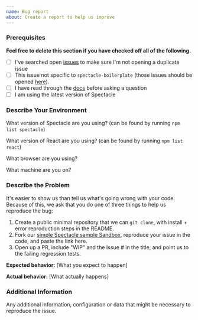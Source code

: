 ```yaml
---
name: Bug report
about: Create a report to help us improve
---
```


<!--

Have you read Formidable's Code of Conduct? By filing an Issue, you are expected to comply with it, including treating everyone with respect: https://github.com/FormidableLabs/spectacle/blob/master/CONTRIBUTING.md#contributor-covenant-code-of-conduct

-->

### Prerequisites

**Feel free to delete this section if you have checked off all of the following.**

* [ ] I've searched open [issues](https://www.github.com/FormidableLabs/spectacle/issues) to make sure I'm not opening a duplicate issue
* [ ] This issue not specific to `spectacle-boilerplate` (those issues should be opened [here](https://github.com/FormidableLabs/spectacle-boilerplate/issues/new)).
* [ ] I have read through the [docs](https://formidable.com/open-source/spectacle/docs/) before asking a question
* [ ] I am using the latest version of Spectacle

### Describe Your Environment

What version of Spectacle are you using? (can be found by running `npm list spectacle`)

What version of React are you using? (can be found by running `npm list react`)

What browser are you using?

What machine are you on?

### Describe the Problem

It's easier to show us than tell us what's going wrong with your code. Because of this, we ask that you do one of three things to help us reproduce the bug:

1.  Create a public minimal repository that we can `git clone`, with install + error reproduction steps in the README.
2.  Fork our [simple Spectacle sample Sandbox](https://codesandbox.io/s/7wo8xv8nw0), reproduce your issue in the code, and paste the link here.
3.  Open up a PR, include "WIP" and the Issue # in the title, and point us to the failing regression tests.

**Expected behavior:** [What you expect to happen]

**Actual behavior:** [What actually happens]

### Additional Information

Any additional information, configuration or data that might be necessary to reproduce the issue.
